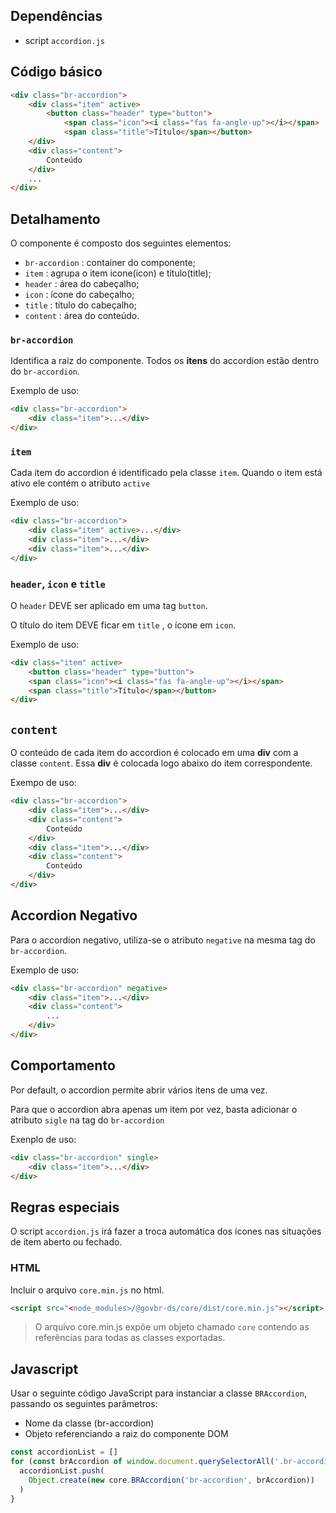 ## Dependências

*   script `accordion.js`

## Código básico

``` html
<div class="br-accordion">
    <div class="item" active>
        <button class="header" type="button">
            <span class="icon"><i class="fas fa-angle-up"></i></span>
            <span class="title">Título</span></button>
    </div>
    <div class="content">
        Conteúdo
    </div>
    ...
</div>
```

## Detalhamento

O componente é composto dos seguintes elementos:

*   `br-accordion` : container do componente;
*   `item` : agrupa o item icone(icon) e título(title);
*   `header` : área do cabeçalho;
*   `icon` : ícone do cabeçalho;
*   `title` : título do cabeçalho;
*   `content` : área do conteúdo.

### `br-accordion`

Identifica a raiz do componente. Todos os **itens** do accordion estão dentro do `br-accordion`.

Exemplo de uso:

``` html
<div class="br-accordion">
    <div class="item">...</div>
</div>
```

### `item`

Cada item do accordion é identificado pela classe `item`. Quando o item está ativo ele contém o atributo `active`

Exemplo de uso:

``` html
<div class="br-accordion">
    <div class="item" active>...</div>
    <div class="item">...</div>
    <div class="item">...</div>
</div>
```

### `header`, `icon` e `title`

O `header` DEVE ser aplicado em uma tag `button`.

O título do item DEVE ficar em `title` , o ícone em `icon`.

Exemplo de uso:

``` html
<div class="item" active>
    <button class="header" type="button">
    <span class="icon"><i class="fas fa-angle-up"></i></span>
    <span class="title">Título</span></button>
</div>
```

## `content`

O conteúdo de cada item do accordion é colocado em uma **div** com a classe `content`. Essa **div** é colocada logo abaixo do item correspondente.

Exempo de uso:

```html
<div class="br-accordion">
    <div class="item">...</div>
    <div class="content">
        Conteúdo
    </div>
    <div class="item">...</div>
    <div class="content">
        Conteúdo
    </div>
</div>
```

## Accordion Negativo

Para o accordion negativo, utiliza-se o atributo `negative` na mesma tag do `br-accordion`.

Exemplo de uso:

```html
<div class="br-accordion" negative>
    <div class="item">...</div>
    <div class="content">
        ...
    </div>
</div>
```

## Comportamento

Por default, o accordion permite abrir vários itens de uma vez.

Para que o accordion abra apenas um item por vez, basta adicionar o atributo `sigle` na tag do `br-accordion`

Exenplo de uso:

```html
<div class="br-accordion" single>
    <div class="item">...</div>
</div>
```

## Regras especiais

O script `accordion.js` irá fazer a troca automática dos ícones nas situações de item aberto ou fechado.

### HTML

Incluir o arquivo `core.min.js` no html.

```html
<script src="<node_modules>/@govbr-ds/core/dist/core.min.js"></script>
```

> O arquivo core.min.js expõe um objeto chamado `core` contendo as referências para todas as classes exportadas.

## Javascript

Usar o seguinte código JavaScript para instanciar a classe `BRAccordion`, passando os seguintes parâmetros:

*   Nome da classe (br-accordion)
*   Objeto referenciando a raiz do componente DOM

```javascript
const accordionList = []
for (const brAccordion of window.document.querySelectorAll('.br-accordion')) {
  accordionList.push(
    Object.create(new core.BRAccordion('br-accordion', brAccordion))
  )
}
```
